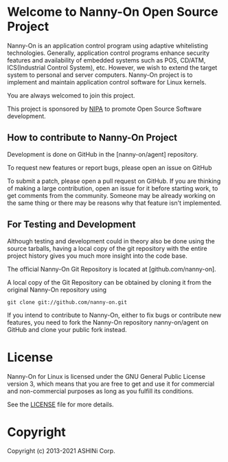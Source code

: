 Welcome to Nanny-On Open Source Project
=======================================

Nanny-On is an application control program using adaptive whitelisting technologies.
Generally, application control programs enhance security features and availability of
embedded systems such as POS, CD/ATM, ICS(Industrial Control System), etc.
However, we wish to extend the target system to personal and server computers.
Nanny-On project is to implement and maintain application control software for Linux kernels.

You are always welcomed to join this project.

This project is sponsored by [NIPA] to promote Open Source Software development.  

 [NIPA]: <https://www.nipa.kr/eng/index.do>

How to contribute to Nanny-On Project
-------------------------------------

Development is done on GitHub in the [nanny-on/agent] repository.

  [naany-on/agent]: <https://github.com/nanny-on/agent>

To request new features or report bugs, please open an issue on GitHub

To submit a patch, please open a pull request on GitHub.  If you are thinking
of making a large contribution, open an issue for it before starting work,
to get comments from the community.  Someone may be already working on
the same thing or there may be reasons why that feature isn't implemented.


For Testing and Development
---------------------------

Although testing and development could in theory also be done using
the source tarballs, having a local copy of the git repository with
the entire project history gives you much more insight into the
code base.

The official Nanny-On Git Repository is located at [github.com/nanny-on].

A local copy of the Git Repository can be obtained by cloning it from
the original Nanny-On repository using

    git clone git://github.com/nanny-on.git

If you intend to contribute to Nanny-On, either to fix bugs or contribute
new features, you need to fork the Nanny-On repository nanny-on/agent on
GitHub and clone your public fork instead.

License
=======

Nanny-On for Linux is licensed under the GNU General Public License version 3, which means that
you are free to get and use it for commercial and non-commercial purposes
as long as you fulfill its conditions.

See the [LICENSE](https://github.com/nanny-on/agent/blob/main/LICENSE) file for more details.

Copyright
=========

Copyright (c) 2013-2021 ASHINi Corp.
